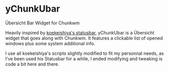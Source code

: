 # yChunkUbar
Übersicht Bar Widget for Chunkwm

Heavily inspired by [koekeishiya's statusbar](https://github.com/koekeishiya/Statusbar), yChunkUbar is a Übersicht widget that goes along with Chunkwm.
It features a clickable list of opened windows plus some system additional info.

I use all koekeishiya's scripts slightly modified to fit my personnal needs, as I've been used his Statusbar for a while, I ended modifying and tweaking is code a bit here and there.

